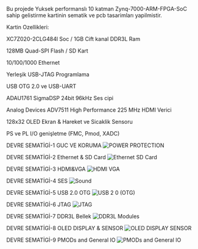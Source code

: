Bu projede Yuksek performanslı 10 katman Zynq-7000-ARM-FPGA-SoC sahip gelistirme kartinin sematik ve pcb tasarimları yapilmistir. 

Kartin Ozellikleri:

  XC7Z020-2CLG484l Soc / 1GB Cift kanal DDR3L Ram
  
  128MB Quad-SPI Flash / SD Kart
  
  10/100/1000 Ethernet
  
  Yerleşik USB-JTAG Programlama
  
  USB OTG 2.0 ve USB-UART
  
  ADAU1761 SigmaDSP 24bit 96kHz Ses cipi
  
  Analog Devices ADV7511 High Performance 225 MHz HDMI Verici 
  
  128x32 OLED Ekran & Hareket ve Sicaklik Sensoru
  
  PS ve PL I/O genişletme (FMC, Pmod, XADC)

DEVRE SEMATİGİ-1  GUC VE KORUMA
![POWER   PROTECTION](https://github.com/user-attachments/assets/a4f3e07e-40e3-4e2b-8b63-37bb307e8d8a)

DEVRE SEMATİGİ-2  Ethernet & SD Card
![Ethernet   SD Card](https://github.com/user-attachments/assets/a1a3a2db-7475-4f93-975e-72b720bb12dd)

DEVRE SEMATİGİ-3  HDMI&VGA
![HDMI VGA](https://github.com/user-attachments/assets/6f5388a4-6b2d-439d-ad89-c51df0ccc6be)

DEVRE SEMATİGİ-4  SES
![Sound](https://github.com/user-attachments/assets/52b75210-6652-4628-a19a-0232823cdc6c)

DEVRE SEMATİGİ-5  USB 2.0 OTG
![USB 2 0 (OTG)](https://github.com/user-attachments/assets/5113450b-ac46-4092-855e-0ad86785df28)

DEVRE SEMATİGİ-6  JTAG
![JTAG](https://github.com/user-attachments/assets/ef7a5043-e218-47af-a938-7a7c1106059b)

DEVRE SEMATİGİ-7  DDR3L Bellek
![DDR3L Modules](https://github.com/user-attachments/assets/977eeaa4-3252-435e-8f62-79048204b86b)

DEVRE SEMATİGİ-8  OLED DISPLAY & SENSOR 
![OLED DISPLAY   SENSOR](https://github.com/user-attachments/assets/414f427a-fc7c-4f19-bf5c-7aec85fa3230)

DEVRE SEMATİGİ-9 PMODs and General IO
![PMODs and General IO](https://github.com/user-attachments/assets/96f37276-5aea-4660-869e-8ddcd44c3331)





